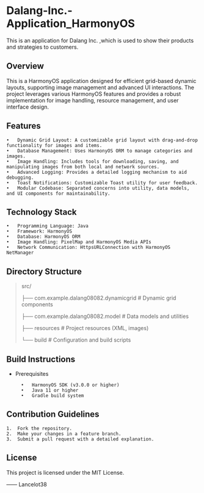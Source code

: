 # Dalang-Inc.-Application_HarmonyOS
This is an application for Dalang Inc. ,which is used to show their products and strategies to customers.

## Overview

This is a HarmonyOS application designed for efficient grid-based dynamic layouts, supporting image management and advanced UI interactions. The project leverages various HarmonyOS features and provides a robust implementation for image handling, resource management, and user interface design.

## Features

	•	Dynamic Grid Layout: A customizable grid layout with drag-and-drop functionality for images and items.
	•	Database Management: Uses HarmonyOS ORM to manage categories and images.
	•	Image Handling: Includes tools for downloading, saving, and manipulating images from both local and network sources.
	•	Advanced Logging: Provides a detailed logging mechanism to aid debugging.
	•	Toast Notifications: Customizable Toast utility for user feedback.
	•	Modular Codebase: Separated concerns into utility, data models, and UI components for maintainability.

 ## Technology Stack

	•	Programming Language: Java
	•	Framework: HarmonyOS
	•	Database: HarmonyOS ORM
	•	Image Handling: PixelMap and HarmonyOS Media APIs
	•	Network Communication: HttpsURLConnection with HarmonyOS NetManager

 ## Directory Structure
> src/
> 
> ├── com.example.dalang08082.dynamicgrid    # Dynamic grid components
>
> ├── com.example.dalang08082.model          # Data models and utilities
>
> ├── resources                              # Project resources (XML, images)
>
> └── build                                  # Configuration and build scripts


## Build Instructions

- Prerequisites
  ```
	•	HarmonyOS SDK (v3.0.0 or higher)
	•	Java 11 or higher
	•	Gradle build system
  ```
  
## Contribution Guidelines

	1.	Fork the repository.
	2.	Make your changes in a feature branch.
	3.	Submit a pull request with a detailed explanation.


## License

This project is licensed under the MIT License.


——                                                 		     Lancelot38
